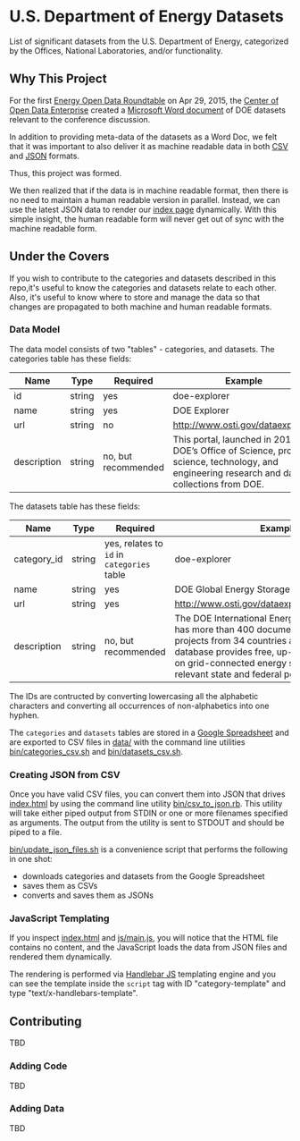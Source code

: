 # U.S. Department of Energy Datasets #

List of significant datasets from the U.S. Department of Energy, categorized by the Offices, National Laboratories, and/or functionality.


## Why This Project ##

For the first [Energy Open Data Roundtable](http://energy.gov/eere/articles/first-ever-energy-open-data-roundtable-catalyzes-value-big-data-revolution-energy) on Apr 29, 2015, the [Center of Open Data Enterprise](http://www.opendataenterprise.org/convene) created a [Microsoft Word document](data/3-Energy%20Roundtable%20-%20DRAFT%20DOE%20data%20sets%204-23-15.docx) of DOE datasets relevant to the conference discussion.

In addition to providing meta-data of the datasets as a Word Doc, we felt that it was important to also deliver it as machine readable data in both [CSV](http://en.wikipedia.org/wiki/Comma-separated_values) and [JSON](http://en.wikipedia.org/wiki/JSON) formats.

Thus, this project was formed.

We then realized that if the data is in machine readable format, then there is no need to maintain a human readable version in parallel. Instead, we can use the latest JSON data to render our [index page](index.html) dynamically. With this simple insight, the human readable form will never get out of sync with the machine readable form.

## Under the Covers ##

If you wish to contribute to the categories and datasets described in this repo,it's useful to know the categories and datasets relate to each other. Also, it's useful to know where to store and manage the data so that changes are propagated to both machine and human readable formats.

### Data Model ###

The data model consists of two "tables" - categories, and datasets. The categories table has these fields:

| Name			| Type	 | Required	| Example |
|---------------|--------|----------|---------|
| id			| string | yes		| doe-explorer |
| name			| string | yes		| DOE Explorer |
| url			| string | no		| http://www.osti.gov/dataexplorer/ |
| description	| string | no, but recommended | This portal, launched in 2013 by DOE’s Office of Science, provides science, technology, and engineering research and data collections from DOE. |

The datasets table has these fields:

| Name			| Type 	 | Required | Example |
|---------------|--------|----------|---------|
| category_id	| string | yes, relates to ````id```` in ````categories```` table | doe-explorer |
| name			| string | yes		| DOE Global Energy Storage Database |
| url			| string | yes		| http://www.osti.gov/dataexplorer/biblio/1134061 |
| description	| string | no, but recommended | The DOE International Energy Storage Database has more than 400 documented energy storage projects from 34 countries around the world. The database provides free, up-to-date information on grid-connected energy storage projects and relevant state and federal policies. |

The IDs are contructed by converting lowercasing all the alphabetic characters and converting all occurrences of non-alphabetics into one hyphen.

The ````categories```` and ````datasets```` tables are stored in a [Google Spreadsheet](https://docs.google.com/spreadsheets/d/1YM4SlzE7lg_JfcCSRCrrNM6DeA8K43hgrWttaVVfhwE/edit#gid=0) and are exported to CSV files in [data/](data) with the command line utilities [bin/categories_csv.sh](bin/categories_csv.sh) and [bin/datasets_csv.sh](bin/datasets_csv.sh).

### Creating JSON from CSV ###

Once you have valid CSV files, you can convert them into JSON that drives [index.html](index.html) by using the command line utility [bin/csv_to_json.rb](bin/csv_to_json.rb). This utility will take either piped output from STDIN or one or more filenames specified as arguments. The output from the utility is sent to STDOUT and should be piped to a file.

[bin/update_json_files.sh](bin/update_json_files.sh) is a convenience script that performs the following in one shot:

* downloads categories and datasets from the Google Spreadsheet
* saves them as CSVs
* converts and saves them as JSONs

### JavaScript Templating ###

If you inspect [index.html](index.html) and [js/main.js](js/main.js), you will notice that the HTML file contains no content, and the JavaScript loads the data from JSON files and rendered them dynamically.

The rendering is performed via [Handlebar JS](http://handlebarsjs.com/) templating engine and you can see the template inside the ````script```` tag with ID "category-template" and type "text/x-handlebars-template".


## Contributing ##

TBD

### Adding Code ###

TBD

### Adding Data ###

TBD
